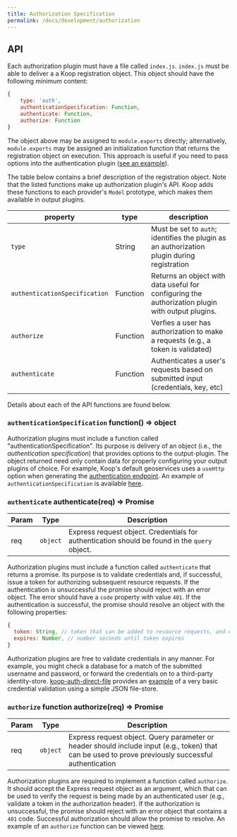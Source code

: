 ```yaml
---
title: Authorization Specification
permalink: /docs/development/authorization
---
```


## API

Each authorization plugin must have a file called `index.js`.  `index.js` must be able to deliver a a Koop registration object.  This object should have the following minimum content:

```js
{
    type: 'auth',
    authenticationSpecification: Function,
    authenticate: Function,
    authorize: Function
}
```

The object above may be assigned to `module.exports` directly; alternatively, `module.exports` may be assigned an initialization function that returns the registration object on execution.  This approach is useful if you need to pass options into the authentication plugin ([see an example](https://github.com/koopjs/koop-auth-direct-file/blob/master/src/index.js#L10-L17)).  

The table below contains a brief description of the registration object. Note that the listed functions make up authorization plugin's API. Koop adds these functions to each provider's `Model` prototype, which makes them available in output plugins.

| property | type | description |
| --- | --- | --- |
|`type`| String | Must be set to `auth`; identifies the plugin as an authorization plugin during registration |
|`authenticationSpecification`| Function | Returns an object with data useful for configuring the authorization plugin with output plugins.|
|`authorize`| Function | Verfies a user has authorization to make a requests (e.g., a token is validated) |
|`authenticate`|Function| Authenticates a user's requests based on submitted input (credentials, key, etc)|

Details about each of the API functions are found below.

### `authenticationSpecification` **function() ⇒ object**

Authorization plugins must include a function called "authenticationSpecification".  Its purpose is delivery of an object (i.e., the _authentication specification_) that provides options to the output-plugin. The object returned need only contain data for properly configuring your output plugins of choice. For example, Koop's default geoservices uses a `useHttp` option when generating the [authentication endpoint](https://github.com/koopjs/koop-output-geoservices/blob/master/index.js#L54). An example of `authenticationSpecification` is available [here](https://github.com/koopjs/koop-auth-direct-file/blob/master/src/index.js#L44-L56).

### `authenticate` **authenticate(req) ⇒ Promise**

| Param | Type | Description |
| --- | --- | --- |
| req | <code>object</code> | Express request object. Credentials for authentication should be found in the `query` object. |

Authorization plugins must include a function called `authenticate` that returns a promise.  Its purpose is to validate credentials and, if successful, issue a token for authorizing subsequent resource requests. If the authentication is unsuccessful the promise should reject with an error object.  The error should have a `code` property with value `401`. If the authentication is successful, the promise should resolve an object with the following properties:

```js
{
  token: String, // token that can be added to resource requests, and decoded and verified by the "authorization" function
  expires: Number, // number seconds until token expires
}
```

Authorization plugins are free to validate credentials in any manner.  For example, you might check a database for a match of the submitted username and password, or forward the credentials on to a third-party identity-store. [koop-auth-direct-file](https://github.com/koopjs/koop-auth-direct-file) provides an [example](https://github.com/koopjs/koop-auth-direct-file/blob/master/src/index.js#L59-L88) of a very basic credential validation using a simple JSON file-store.

### `authorize` function **authorize(req) ⇒ Promise**

| Param | Type | Description |
| --- | --- | --- |
| req | <code>object</code> | Express request object. Query parameter or header should include input (e.g., token) that can be used to prove previously successful authentication |

Authorization plugins are required to implement a function called `authorize`.  It should accept the Express request object as an argument, which that can be used to verify the request is being made by an authenticated user (e.g., validate a token in the authorization header). If the authorization is unsuccessful, the promise should reject with an error object that contains a `401` code.  Successful authorization should allow the promise to resolve. An example of an `authorize` function can be viewed [here](https://github.com/koopjs/koop-auth-direct-file/blob/master/src/index.js#L90-L108).
